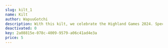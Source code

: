 ```yaml
---
slug: kilt_1
name: Kilt
author: WapuuGotchi
description: With this kilt, we celebrate the Highland Games 2024. Special thanks go to the design team at Kitypaws Design.
deactivated: 0
key: 2a08815e-078c-4009-9579-a06c41ad4e3a
price: 5
---
```

